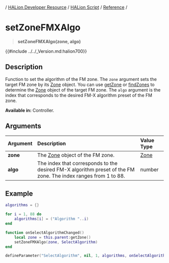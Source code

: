 / [HALion Developer Resource](../../HALion-Developer-Resource.md) / [HALion Script](./HALion-Script.md) / [Reference](./Reference.md) /

# setZoneFMXAlgo

>**setZoneFMXAlgo(zone, algo)**

{{#include ../../_Version.md:halion700}}

## Description

Function to set the algorithm of the FM zone. The ``zone`` argument sets the target FM zone by its [Zone](./Zone.md) object. You can use [getZone](./getZone.md) or [findZones](./findZones.md) to determine the [Zone](./Zone.md) object of the target FM zone. The ``algo`` argument is the index that corresponds to the desired FM-X algorithm preset of the FM zone.

**Available in:** Controller.

## Arguments

|Argument|Description|Value Type|
|:-|:-|:-|
|**zone**|The [Zone](./Zone.md) object of the FM zone.|[Zone](./Zone.md)|
|**algo**|The index that corresponds to the desired FM-X algorithm preset of the FM zone. The index ranges from 1 to 88.|number|

## Example

```lua
algorithms = {}

for i = 1, 88 do
	algorithms[i] = ("Algorithm "..i)
end

function onSelectAlgorithmChanged()
	local zone = this.parent:getZone()
	setZoneFMXAlgo(zone, SelectAlgorithm)
end

defineParameter("SelectAlgorithm", nil, 1, algorithms, onSelectAlgorithmChanged)
```
